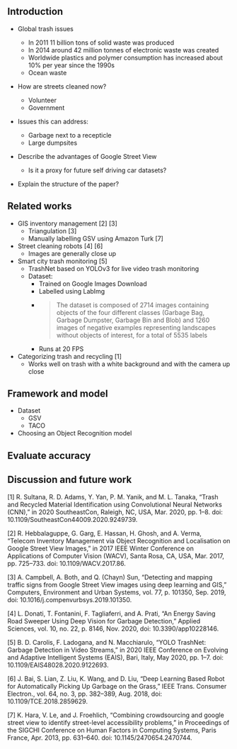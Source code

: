 ## Introduction
* Global trash issues
    * In 2011 11 billion tons of solid waste was produced
    * In 2014 around 42 million tonnes of electronic waste was created
    * Worldwide plastics and polymer consumption has increased about 10% per year since the 1990s
    * Ocean waste
* How are streets cleaned now?
    * Volunteer
    * Government
* Issues this can address:
    * Garbage next to a recepticle
    * Large dumpsites
* Describe the advantages of Google Street View
    * Is it a proxy for future self driving car datasets?

* Explain the structure of the paper?

## Related works
* GIS inventory management [2] [3]
    * Triangulation [3]
    * Manually labelling GSV using Amazon Turk [7]
* Street cleaning robots [4] [6]
    * Images are generally close up
* Smart city trash monitoring [5]
    * TrashNet based on YOLOv3 for live video trash monitoring
    * Dataset:
        * Trained on Google Images Download
        * Labelled using LabImg
        * > The dataset is composed of 2714 images containing objects of the four different classes (Garbage Bag, Garbage Dumpster, Garbage Bin and Blob) and 1260 images of negative examples representing landscapes without objects of interest, for a total of 5535 labels
        * Runs at 20 FPS
* Categorizing trash and recycling [1]
    * Works well on trash with a white background and with the camera up close


## Framework and model
* Dataset
    * GSV
    * TACO
* Choosing an Object Recognition model

## Evaluate accuracy

## Discussion and future work


[1] R. Sultana, R. D. Adams, Y. Yan, P. M. Yanik, and M. L. Tanaka, “Trash and Recycled Material Identification using Convolutional Neural Networks (CNN),” in 2020 SoutheastCon, Raleigh, NC, USA, Mar. 2020, pp. 1–8. doi: 10.1109/SoutheastCon44009.2020.9249739.

[2] R. Hebbalaguppe, G. Garg, E. Hassan, H. Ghosh, and A. Verma, “Telecom Inventory Management via Object Recognition and Localisation on Google Street View Images,” in 2017 IEEE Winter Conference on Applications of Computer Vision (WACV), Santa Rosa, CA, USA, Mar. 2017, pp. 725–733. doi: 10.1109/WACV.2017.86.

[3] A. Campbell, A. Both, and Q. (Chayn) Sun, “Detecting and mapping traffic signs from Google Street View images using deep learning and GIS,” Computers, Environment and Urban Systems, vol. 77, p. 101350, Sep. 2019, doi: 10.1016/j.compenvurbsys.2019.101350.


[4] L. Donati, T. Fontanini, F. Tagliaferri, and A. Prati, “An Energy Saving Road Sweeper Using Deep Vision for Garbage Detection,” Applied Sciences, vol. 10, no. 22, p. 8146, Nov. 2020, doi: 10.3390/app10228146.

[5] B. D. Carolis, F. Ladogana, and N. Macchiarulo, “YOLO TrashNet: Garbage Detection in Video Streams,” in 2020 IEEE Conference on Evolving and Adaptive Intelligent Systems (EAIS), Bari, Italy, May 2020, pp. 1–7. doi: 10.1109/EAIS48028.2020.9122693.

[6] J. Bai, S. Lian, Z. Liu, K. Wang, and D. Liu, “Deep Learning Based Robot for Automatically Picking Up Garbage on the Grass,” IEEE Trans. Consumer Electron., vol. 64, no. 3, pp. 382–389, Aug. 2018, doi: 10.1109/TCE.2018.2859629.

[7] K. Hara, V. Le, and J. Froehlich, “Combining crowdsourcing and google street view to identify street-level accessibility problems,” in Proceedings of the SIGCHI Conference on Human Factors in Computing Systems, Paris France, Apr. 2013, pp. 631–640. doi: 10.1145/2470654.2470744.

